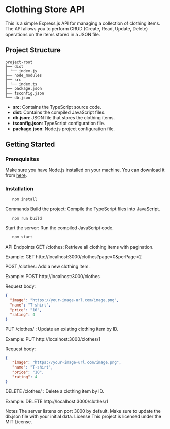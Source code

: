 # Clothing Store API

This is a simple Express.js API for managing a collection of clothing items. The API allows you to perform CRUD (Create, Read, Update, Delete) operations on the items stored in a JSON file.

## Project Structure

```
project-root
├── dist
│ └── index.js
├── node_modules
├── src
│ └── index.ts
├── package.json
├── tsconfig.json
└── db.json
```

- **src**: Contains the TypeScript source code.
- **dist**: Contains the compiled JavaScript files.
- **db.json**: JSON file that stores the clothing items.
- **tsconfig.json**: TypeScript configuration file.
- **package.json**: Node.js project configuration file.

## Getting Started

### Prerequisites

Make sure you have Node.js installed on your machine. You can download it from [here](https://nodejs.org/).

### Installation

   ```sh
      npm install
   ```
Commands
Build the project: Compile the TypeScript files into JavaScript.

   ```sh
      npm run build
   ```
Start the server: Run the compiled JavaScript code.

   ```sh
      npm start
   ```
API Endpoints
GET /clothes: Retrieve all clothing items with pagination.

Example: GET http://localhost:3000/clothes?page=0&perPage=2

POST /clothes: Add a new clothing item.

Example: POST http://localhost:3000/clothes

Request body:

```json
{
  "image": "https://your-image-url.com/image.png",
  "name": "T-shirt",
  "price": "10",
  "rating": 4
}
```
PUT /clothes/
: Update an existing clothing item by ID.

Example: PUT http://localhost:3000/clothes/1

Request body:

```json
{
   "image": "https://your-image-url.com/image.png",
   "name": "T-shirt",
   "price": "10",
   "rating": 4
}
```
DELETE /clothes/
: Delete a clothing item by ID.

Example: DELETE http://localhost:3000/clothes/1

Notes
The server listens on port 3000 by default.
Make sure to update the db.json file with your initial data.
License
This project is licensed under the MIT License.